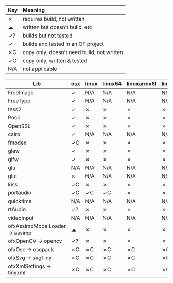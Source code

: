 | Key     | Meaning                                   
|---------|:--------
| ✗       | requires build, not written
| ☁       | written but doesn't build, etc          
| ✓?      | builds but not tested
| ✓       | builds and tested in an OF project
| ✗C      | copy only, doesn't need build, not written
| ✓C      | copy only, written & tested                
| N/A     | not applicable

| Lib                             | osx | linux | linux64 | linuxarmv6l | linuxarmv7l | vs | msys2 | ios | android |
|---------------------------------|-----|-------|---------|-------------|-------------|----|--------|-----|---------|
| FreeImage                       | ✓   | N/A   | N/A     | N/A         | N/A         | ✗  | ✗      | ✓   | ✗       |
| FreeType                        | ✓   | N/A   | N/A     | N/A         | N/A         | ?  | ?      | ✓   | ?       |
| tess2                           | ✓   | ✗     | ✗       | ✗           | ✗           | ✓? | ✗      | ✓   | ✗       |
| Poco                            | ✓   | ✗     | ✗       | ✗           | ✗           | ✓? | ✗      | ✓   | ✗       |
| OpenSSL                         | ✓   | ✗     | ✗       | ✗           | ✗           | ✗  | ✗      | ✓   | N/A     |
| cairo                           | ✓   | N/A   | N/A     | N/A         | N/A         | ✗  | ✗      | N/A | N/A     |
| fmodex                          | ✓C  | ✗     | ✗       | ✗           | ✗           | ✗  | ✗      | N/A | N/A     |
| glew                            | ✓   | ✗     | ✗       | ✗           | ✗           | ✓  | ✗      | N/A | N/A     |
| glfw                            | ✓   | ✗     | ✗       | ✗           | ✗           | ✓? | ✗      | N/A | N/A     |
| glu                             | N/A | N/A   | N/A     | N/A         | N/A         | ✗  | ✗      | N/A | N/A     |
| glut                            | ✗   | N/A   | N/A     | N/A         | N/A         | ✗  | ✗      | N/A | N/A     |
| kiss                            | ✓C  | ✗     | ✗       | ✗           | ✗           | ✓C | ✓C     | ✓   | ✓C      |
| portaudio                       | ✓C  | ✓C    | ✓C      | ✗           | ✗           | ✓C | ✓C     | N/A | N/A     |
| quicktime                       | N/A | N/A   | N/A     | N/A         | N/A         | ✗  | ✗      | N/A | N/A     |
| rtAudio                         | ✓?  | ✗     | ✗       | ✗           | ✗           | ✗  | ✗      | N/A | N/A     |
| videoInput                      | N/A | N/A   | N/A     | N/A         | N/A         | ✓  | ✗      | N/A | N/A     |
| ofxAssimpModelLoader -> assimp  | ☁   | ✗     | ✗       | ✗           | ✗           | ✗  | ✗      | ✓?  | ✗       |
| ofxOpenCV -> opencv             | ✓?  | ✗     | ✗       | ✗           | ✗           | ✗  | ✗      | ✓?  | ✗       |
| ofxOsc -> oscpack               | ✗C  | ✗C    | ✗C      | ✗C          | ✗C          | ✗C | ✗C     | ✗C  | ✗C      |
| ofxSvg -> svgTiny               | ✗C  | ✗C    | ✗C      | ✗C          | ✗C          | ✗C | ✗C     | ✗C  | ✗C      |
| ofxXmlSettings -> tinyxml       | ✗C  | ✗C    | ✗C      | ✗C          | ✗C          | ✗C | ✗C     | ✗C  | ✗C      |
